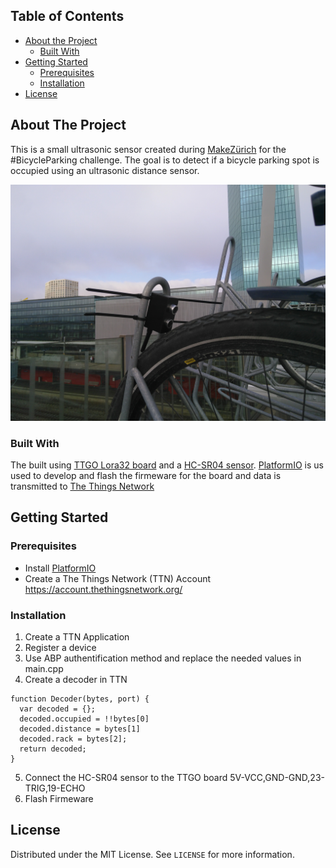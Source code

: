 <!-- TABLE OF CONTENTS -->
## Table of Contents

* [About the Project](#about-the-project)
  * [Built With](#built-with)
* [Getting Started](#getting-started)
  * [Prerequisites](#prerequisites)
  * [Installation](#installation)
* [License](#license)


<!-- ABOUT THE PROJECT -->
## About The Project

This is a small ultrasonic sensor created during [MakeZürich](https://www.makezurich.ch/) for the #BicycleParking challenge. The goal is to detect if a bicycle parking spot is occupied using an ultrasonic distance sensor.

![](img\IMG_20201031_132051.jpg)

### Built With
The built using [TTGO Lora32 board](https://docs.platformio.org/en/latest/boards/espressif32/ttgo-lora32-v1.html#) and a [HC-SR04 sensor](https://cdn.sparkfun.com/datasheets/Sensors/Proximity/HCSR04.pdf). [PlatformIO](https://platformio.org/) is us used to develop and flash the firmeware for the board and data is transmitted to [The Things Network](https://www.thethingsnetwork.org/)

<!-- GETTING STARTED -->
## Getting Started

### Prerequisites

* Install [PlatformIO](https://platformio.org/platformio-ide)
* Create a The Things Network (TTN) Account https://account.thethingsnetwork.org/

### Installation

1. Create a TTN Application
2. Register a device
3. Use ABP authentification method and replace the needed values in main.cpp
4. Create a decoder in TTN
```
function Decoder(bytes, port) {
  var decoded = {};
  decoded.occupied = !!bytes[0]
  decoded.distance = bytes[1]
  decoded.rack = bytes[2];
  return decoded;
}
```
5. Connect the HC-SR04 sensor to the TTGO board 5V-VCC,GND-GND,23-TRIG,19-ECHO
6. Flash Firmeware

<!-- LICENSE -->
## License

Distributed under the MIT License. See `LICENSE` for more information.